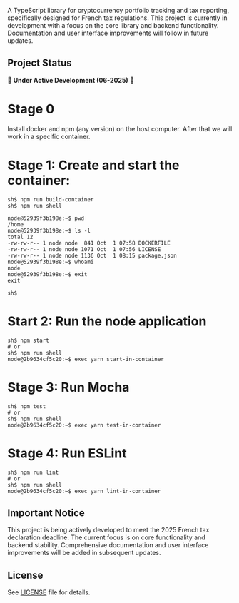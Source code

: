 A TypeScript library for cryptocurrency portfolio tracking and tax reporting, specifically designed for French tax regulations.
This project is currently in development with a focus on the core library and backend functionality.
Documentation and user interface improvements will follow in future updates.

## Project Status

🚧 **Under Active Development (06-2025)** 🚧

# Stage 0

Install docker and npm (any version) on the host computer.
After that we will work in a specific container.

# Stage 1: Create and start the container:

```
sh$ npm run build-container
sh$ npm run shell

node@52939f3b198e:~$ pwd
/home
node@52939f3b198e:~$ ls -l
total 12
-rw-rw-r-- 1 node node  841 Oct  1 07:58 DOCKERFILE
-rw-rw-r-- 1 node node 1071 Oct  1 07:56 LICENSE
-rw-rw-r-- 1 node node 1136 Oct  1 08:15 package.json
node@52939f3b198e:~$ whoami
node
node@52939f3b198e:~$ exit
exit

sh$
```

# Start 2: Run the node application

```
sh$ npm start
# or
sh$ npm run shell
node@2b9634cf5c20:~$ exec yarn start-in-container
```

# Stage 3: Run Mocha

```
sh$ npm test
# or
sh$ npm run shell
node@2b9634cf5c20:~$ exec yarn test-in-container
```

# Stage 4: Run ESLint

```
sh$ npm run lint
# or
sh$ npm run shell
node@2b9634cf5c20:~$ exec yarn lint-in-container
```

## Important Notice

This project is being actively developed to meet the 2025 French tax declaration deadline.
The current focus is on core functionality and backend stability.
Comprehensive documentation and user interface improvements will be added in subsequent updates.

## License

See [LICENSE](LICENSE) file for details.
